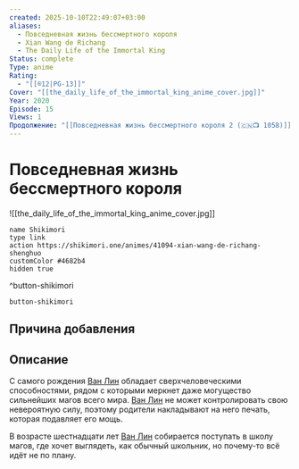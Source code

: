 ```yaml
---
created: 2025-10-10T22:49:07+03:00
aliases:
  - Повседневная жизнь бессмертного короля
  - Xian Wang de Richang
  - The Daily Life of the Immortal King
Status: complete
Type: anime
Rating:
  - "[[®️12|PG-13]]"
Cover: "[[the_daily_life_of_the_immortal_king_anime_cover.jpg]]"
Year: 2020
Episode: 15
Views: 1
Продолжение: "[[Повседневная жизнь бессмертного короля 2 (🇨🇳📺 1058)]]"
---
```


# Повседневная жизнь бессмертного короля

![[the_daily_life_of_the_immortal_king_anime_cover.jpg]]



```button
name Shikimori
type link
action https://shikimori.one/animes/41094-xian-wang-de-richang-shenghuo
customColor #4682b4
hidden true
```
^button-shikimori





`button-shikimori`

## Причина добавления




## Описание

С самого рождения [Ван Лин](https://shikimori.one/characters/188563-ling-wang) обладает сверхчеловеческими способностями, рядом с которыми меркнет даже могущество сильнейших магов всего мира. [Ван Лин](https://shikimori.one/characters/188563-ling-wang) не может контролировать свою невероятную силу, поэтому родители накладывают на него печать, которая подавляет его мощь.

В возрасте шестнадцати лет [Ван Лин](https://shikimori.one/characters/188563-ling-wang) собирается поступать в школу магов, где хочет выглядеть, как обычный школьник, но почему-то всё идёт не по плану.
